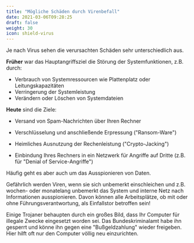 ```yaml
---
title: "Mögliche Schäden durch Virenbefall"
date: 2021-03-06T09:28:25
draft: false
weight: 30
icon: shield-virus
---
```


Je nach Virus sehen die verursachten Schäden sehr unterschiedlich aus.

**Früher** war das Hauptangriffsziel die Störung der Systemfunktionen, z.B. durch:

- Verbrauch von Systemressourcen wie Plattenplatz oder Leitungskapazitäten
- Verringerung der Systemleistung
- Verändern oder Löschen von Systemdateien

**Heute** sind die Ziele:

- Versand von Spam-Nachrichten über Ihren Rechner

- Verschlüsselung und anschließende Erpressung ("Ransom-Ware")
- Heimliches Ausnutzung der Rechenleistung ("Crypto-Jacking")
- Einbindung Ihres Rechners in ein Netzwerk für Angriffe auf Dritte (z.B. für "Denial of Service-Angriffe")

Häufig geht es aber auch um das Ausspionieren von Daten.

Gefährlich werden Viren, wenn sie sich unbemerkt einschleichen und z.B. wochen- oder monatelang unbemerkt das System und interne Netz nach Informationen ausspionieren. Davon können alle Arbeitsplätze, ob mit oder ohne Führungsverantwortung, als Einfallstor betroffen sein!

Einige Trojaner behaupten durch ein großes Bild, dass Ihr Computer für illegale Zwecke eingesetzt worden sei. Das Bundeskriminalamt habe ihn gesperrt und könne ihn gegen eine "Bußgeldzahlung" wieder freigeben. Hier hilft oft nur den Computer völlig neu einzurichten. 
